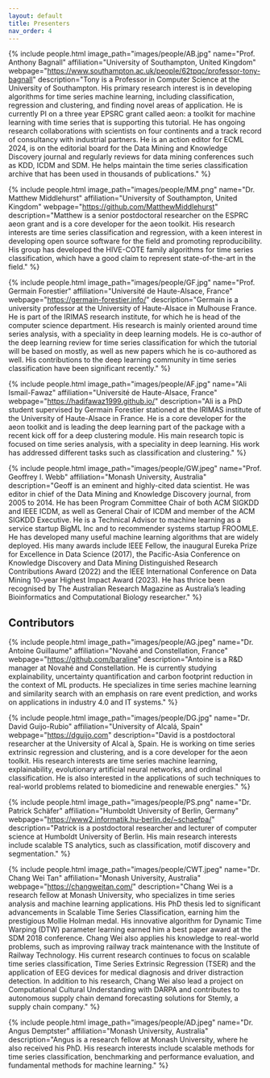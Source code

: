 ```yaml
---
layout: default
title: Presenters
nav_order: 4
---
```


{% include people.html image_path="images/people/AB.jpg" name="Prof. Anthony Bagnall" affiliation="University of Southampton, United Kingdom" webpage="https://www.southampton.ac.uk/people/62tpqc/professor-tony-bagnall" description="Tony is a Professor in Computer Science at the University of Southampton. His primary research interest is in developing algorithms for time series machine learning, including classification, regression and clustering, and finding novel areas of application. He is currently PI on a three year EPSRC grant called aeon: a toolkit for machine learning with time series that is supporting this tutorial. He has ongoing research collaborations with scientists on four continents and a track record of consultancy with industrial partners. He is an action editor for ECML 2024, is on the editorial board for the Data Mining and Knowledge Discovery journal and regularly reviews for data mining conferences such as KDD, ICDM and SDM. He helps maintain the time series classification archive that has been used in thousands of publications." %}

{% include people.html image_path="images/people/MM.png" name="Dr. Matthew Middlehurst" affiliation="University of Southampton, United Kingdom" webpage="https://github.com/MatthewMiddlehurst" description="Matthew is a senior postdoctoral researcher on the ESPRC aeon grant and is a core developer for the aeon toolkit. His research interests are time series classification and regression, with a keen interest in developing open source software for the field and promoting reproducibility. His group has developed the HIVE-COTE family algorithms for time series classification, which have a good claim to represent state-of-the-art in the field." %}

{% include people.html image_path="images/people/GF.jpg" name="Prof. Germain Forestier" affiliation="Université de Haute-Alsace, France" webpage="https://germain-forestier.info/" description="Germain is a university professor at the University of Haute-Alsace in Mulhouse France. He is part of the IRIMAS research institute, for which he is head of the computer science department. His research is mainly oriented around time series analysis, with a speciality in deep learning models. He is co-author of the deep learning review for time series classification for which the tutorial will be based on mostly, as well as new papers which he is co-authored as well. His contributions to the deep learning community in time series classification have been significant recently." %}

{% include people.html image_path="images/people/AF.jpg" name="Ali Ismail-Fawaz" affiliation="Université de Haute-Alsace, France" webpage="https://hadifawaz1999.github.io/" description="Ali is a PhD student supervised by Germain Forestier stationed at the IRIMAS institute of the University of Haute-Alsace in France. He is a core developer for the aeon toolkit and is leading the deep learning part of the package with a recent kick off for a deep clustering module. His main research topic is focused on time series analysis, with a speciality in deep learning. His work has addressed different tasks such as classification and clustering." %}

{% include people.html image_path="images/people/GW.jpeg" name="Prof. Geoffrey I. Webb" affiliation="Monash University, Australia" description="Geoff is an eminent and highly-cited data scientist. He was editor in chief of the Data Mining and Knowledge Discovery journal, from 2005 to 2014. He has been Program Committee Chair of both ACM SIGKDD and IEEE ICDM, as well as General Chair of ICDM and member of the ACM SIGKDD Executive. He is a Technical Advisor to machine learning as a service startup BigML Inc and to recommender systems startup FROOMLE. He has developed many useful machine learning algorithms that are widely deployed.  His many awards include IEEE Fellow, the inaugural Eureka Prize for Excellence in Data Science (2017), the Pacific-Asia Conference on Knowledge Discovery and Data Mining Distinguished Research Contributions Award (2022) and the IEEE International Conference on Data Mining 10-year Highest Impact Award (2023). He has thrice been recognised by The Australian Research Magazine as Australia’s leading Bioinformatics and Computational Biology researcher." %}

## Contributors

{% include people.html image_path="images/people/AG.jpeg" name="Dr. Antoine Guillaume" affiliation="Novahé and Constellation, France" webpage="https://github.com/baraline" description="Antoine is a R&D manager at Novahé and Constellation. He is currently studying explainability, uncertainty quantification and carbon footprint reduction in the context of ML products. He specializes in time series machine learning and similarity search with an emphasis on rare event prediction, and works on applications in industry 4.0 and IT systems." %}

{% include people.html image_path="images/people/DG.jpg" name="Dr. David Guijo-Rubio" affiliation="University of Alcalá, Spain" webpage="https://dguijo.com" description="David is a postdoctoral researcher at the University of Alcal ́a, Spain. He is working on time series extrinsic regression and clustering, and is a core developer for the aeon toolkit. His research interests are time series machine learning, explainability, evolutionary artificial neural networks, and ordinal classification. He is also interested in the applications of such techniques to real-world problems related to biomedicine and renewable energies." %}

{% include people.html image_path="images/people/PS.png" name="Dr. Patrick Schäfer" affiliation="Humboldt University of Berlin, Germany" webpage="https://www2.informatik.hu-berlin.de/~schaefpa/" description="Patrick is a postdoctoral researcher and lecturer of computer science at Humboldt University of Berlin. His main research interests include scalable TS analytics, such as classification, motif discovery and segmentation." %}

{% include people.html image_path="images/people/CWT.jpeg" name="Dr. Chang Wei Tan" affiliation="Monash University, Australia" webpage="https://changweitan.com/" description="Chang Wei is a research fellow at Monash University, who specializes in time series analysis and machine learning applications. His PhD thesis led to significant advancements in Scalable Time Series Classification, earning him the prestigious Mollie Holman medal. His innovative algorithm for Dynamic Time Warping (DTW) parameter learning earned him a best paper award at the SDM 2018 conference. Chang Wei also applies his knowledge to real-world problems, such as improving railway track maintenance with the Institute of Railway Technology. His current research continues to focus on scalable time series classification, Time Series Extrinsic Regression (TSER) and the application of EEG devices for medical diagnosis and driver distraction detection. In addition to his research, Chang Wei also lead a project on Computational Cultural Understanding with DARPA and contributes to autonomous supply chain demand forecasting solutions for Stemly, a supply chain company." %}

{% include people.html image_path="images/people/AD.jpeg" name="Dr. Angus Demptster" affiliation="Monash University, Australia" description="Angus is a research fellow at Monash University, where he also received his PhD.  His research interests include scalable methods for time series classification, benchmarking and performance evaluation, and fundamental methods for machine learning." %}